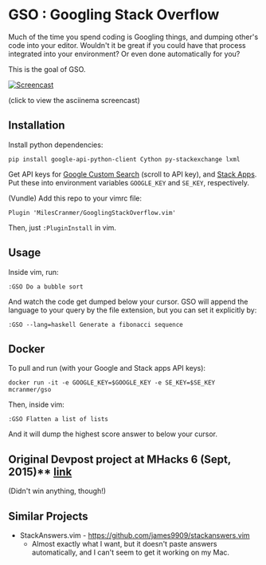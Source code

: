 # GSO : Googling Stack Overflow

Much of the time you spend coding is Googling things, and dumping
other's code into your editor. Wouldn't it be great if you could have
that process integrated into your environment? Or even done
automatically for you?

This is the goal of GSO.

[![Screencast](http://i.imgur.com/pbqMMjh.gif)](https://asciinema.org/a/123242)

(click to view the asciinema screencast)

## Installation

Install python dependencies:

```` 
pip install google-api-python-client Cython py-stackexchange lxml
````

Get API keys for [Google Custom Search](https://developers.google.com/custom-search/json-api/v1/overview)
(scroll to API key), and [Stack Apps](https://stackapps.com/apps/oauth/register). Put these into
environment variables `GOOGLE_KEY` and
`SE_KEY`, respectively.

(Vundle) Add this repo to your vimrc file:

````
Plugin 'MilesCranmer/GooglingStackOverflow.vim'
````

Then, just `:PluginInstall` in vim.

Usage
-----

Inside vim, run:

````
:GSO Do a bubble sort
````

And watch the code get dumped below your cursor.
GSO will append the language to your query by the file extension, but you can set it explicitly by:

````
:GSO --lang=haskell Generate a fibonacci sequence
````

Docker
------

To pull and run (with your Google and Stack apps API keys):

```` 
docker run -it -e GOOGLE_KEY=$GOOGLE_KEY -e SE_KEY=$SE_KEY mcranmer/gso
````

Then, inside vim:

```` 
:GSO Flatten a list of lists
````

And it will dump the highest score answer to below your cursor.

## Original Devpost project at MHacks 6 (Sept, 2015)** [link](http://devpost.com/software/stack-of-py)

(Didn't win anything, though!)


## Similar Projects

-   StackAnswers.vim - <https://github.com/james9909/stackanswers.vim>
    -   Almost exactly what I want, but it doesn't paste answers
        automatically, and I can't seem to get it working on my Mac.

